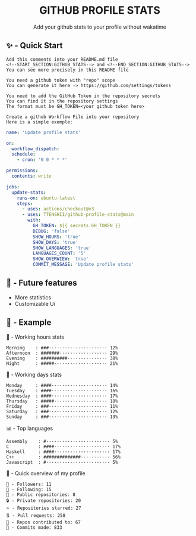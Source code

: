 <h1 align="center">GITHUB PROFILE STATS</h1>
<p align="center">Add your github stats to your profile without wakatime</p>

## ✨ - Quick Start
```
Add this comments into your README.md file
<!--START_SECTION:GITHUB_STATS--> and <!--END_SECTION:GITHUB_STATS-->
You can see more precisely in this README file
```
```
You need a github token with "repo" scope
You can generate it here -> https://github.com/settings/tokens
```
```
You need to add the GitHub Token in the repository secrets
You can find it in the repository settings
The format must be GH_TOKEN=<your github token here>
```
```
Create a github Workflow File into your repository
Here is a simple exemple:
```
```yml
name: 'Update profile stats'

on:
  workflow_dispatch:
  schedule:
    - cron: '0 0 * * *'

permissions:
  contents: write

jobs:
  update-stats:
    runs-on: ubuntu-latest
    steps:
      - uses: actions/checkout@v3
      - uses: TTENSHII/github-profile-stats@main
        with:
          GH_TOKEN: ${{ secrets.GH_TOKEN }}
          DEBUG: 'false'
          SHOW_HOURS: 'true'
          SHOW_DAYS: 'true'
          SHOW_LANGUAGES: 'true'
          LANGUAGES_COUNT: '5'
          SHOW_OVERWIEW: 'true'
          COMMIT_MESSAGE: 'Update profile stats'
```

## 🔖 - Future features
- More statistics
- Customizable Ui

## 📘 - Example

<!--START_SECTION:GITHUB_STATS-->
🌉 - Working hours stats
```text
Morning    : ###······················ 12%
Afternoon  : #######·················· 29%
Evening    : ##########··············· 38%
Night      : #####···················· 21%
```
📅 - Working days stats
```text
Monday     : ####····················· 14%
Tuesday    : ####····················· 16%
Wednesday  : ####····················· 17%
Thursday   : #####···················· 18%
Friday     : ###······················ 11%
Saturday   : ###······················ 12%
Sunday     : ###······················ 13%
```
📊 - Top languages
```text
Assembly    : #························ 5%
C           : ####····················· 17%
Haskell     : ####····················· 17%
C++         : ##############··········· 56%
Javascript  : #························ 5%
```
🎏 - Quick overview of my profile
```text
👥 - Followers: 11
👤 - Following: 15
📂 - Public repositories: 8
🔒 - Private repositories: 20
⭐ - Repositories starred: 27
🔃 - Pull requests: 258
🐲 - Repos contributed to: 67
🍃 - Commits made: 833
```
<!--END_SECTION:GITHUB_STATS-->
